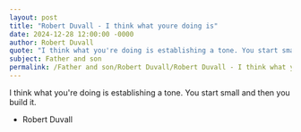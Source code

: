 ```yaml
---
layout: post
title: "Robert Duvall - I think what youre doing is"
date: 2024-12-28 12:00:00 -0000
author: Robert Duvall
quote: "I think what you're doing is establishing a tone. You start small and then you build it."
subject: Father and son
permalink: /Father and son/Robert Duvall/Robert Duvall - I think what youre doing is
---
```


I think what you're doing is establishing a tone. You start small and then you build it.

- Robert Duvall
